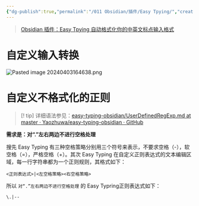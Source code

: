 ```yaml
---
{"dg-publish":true,"permalink":"/011 Obsidian/插件/Easy Tpying/","created":"2024-04-03T16:45:10.363+08:00","updated":"2024-06-01T10:49:12.359+08:00"}
---
```


>[Obsidian 插件：Easy Tpying 自动格式化你的中英文标点输入格式](https://pkmer.cn/Pkmer-Docs/10-obsidian/obsidian社区插件/easy-typing-obsidian/)
# 自定义输入转换

![Pasted image 20240403164638.png](/img/user/$/$Sys999%20Attachment/Pasted%20image%2020240403164638.png)
# 自定义不格式化的正则

>[! tip] 详细语法参见：[easy-typing-obsidian/UserDefinedRegExp.md at master · Yaozhuwa/easy-typing-obsidian · GitHub](https://github.com/Yaozhuwa/easy-typing-obsidian/blob/master/UserDefinedRegExp.md)

**需求是：对“.”左右两边不进行空格处理**

搜先 Easy Typing 有三种空格策略分别用三个符号来表示，不要求空格（-），软空格（=），严格空格（+）。其次 Easy Typing 在自定义正则表达式的文本编辑区域，每一行字符串都为一个正则规则，其格式如下：
```
<正则表达式>|<左空格策略><右空格策略>
```

所以 `对“.”左右两边不进行空格处理` 的 Easy Typring正则表达式如下：
```
\.|--
```

